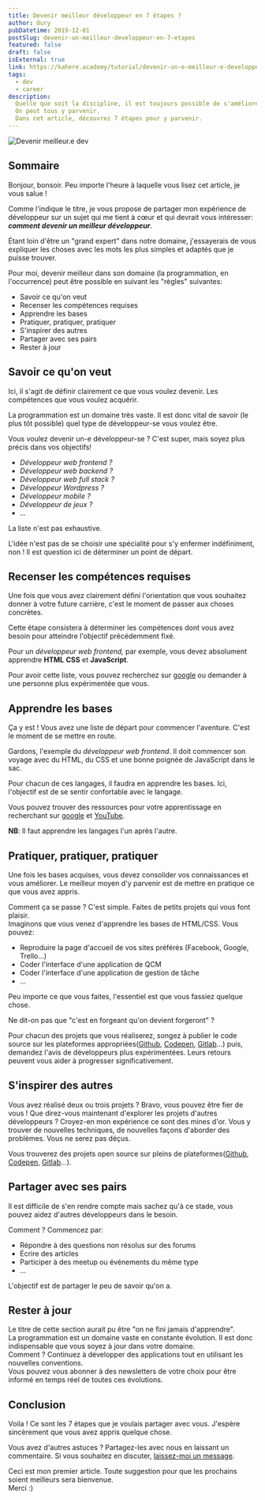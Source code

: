 ```yaml
---
title: Devenir meilleur développeur en 7 étapes ?
author: Oury
pubDatetime: 2019-12-01
postSlug: devenir-un-meilleur-developpeur-en-7-etapes
featured: false
draft: false
isExternal: true
link: https://kahere.academy/tutorial/devenir-un-e-meilleur-e-developpeur-se-en-7-etapes
tags:
  - dev
  - career
description:
  Quelle que soit la discipline, il est toujours possible de s'améliorer. Le métier de développeur ne déroge pas à cette règle.
  On peut tous y parvenir.
  Dans cet article, découvrez 7 étapes pour y parvenir.
---
```


![Devenir meilleur.e dev](/posts/become-a-better-dev.webp)

## Sommaire

Bonjour, bonsoir. Peu importe l'heure à laquelle vous lisez cet article, je vous salue !

Comme l'indique le titre, je vous propose de partager mon expérience de développeur sur un sujet qui me tient à cœur et qui devrait vous intéresser: _**comment devenir un meilleur développeur**_.

Étant loin d'être un "grand expert" dans notre domaine, j'essayerais de vous expliquer les choses avec les mots les plus simples et adaptés que je puisse trouver.

Pour moi, devenir meilleur dans son domaine (la programmation, en l'occurrence) peut être possible en suivant les "règles" suivantes:

- Savoir ce qu'on veut
- Recenser les compétences requises
- Apprendre les bases
- Pratiquer, pratiquer, pratiquer
- S'inspirer des autres
- Partager avec ses pairs
- Rester à jour

## Savoir ce qu'on veut

Ici, il s'agit de définir clairement ce que vous voulez devenir. Les compétences que vous voulez acquérir.

La programmation est un domaine très vaste. Il est donc vital de savoir (le plus tôt possible) quel type de développeur-se vous voulez être.

Vous voulez devenir un-e développeur-se ? C'est super, mais soyez plus précis dans vos objectifs!

- _Développeur web frontend ?_
- _Développeur web backend ?_
- _Développeur web full stack ?_
- _Développeur Wordpress ?_
- _Développeur mobile ?_
- _Développeur de jeux ?_
- _..._

La liste n'est pas exhaustive.

L'idée n'est pas de se choisir une spécialité pour s'y enfermer indéfiniment, non ! Il est question ici de déterminer un point de départ.

## Recenser les compétences requises

Une fois que vous avez clairement défini l'orientation que vous souhaitez donner à votre future carrière, c'est le moment de passer aux choses concrètes.

Cette étape consistera à déterminer les compétences dont vous avez besoin pour atteindre l'objectif précédemment fixé.

Pour un _développeur web frontend,_ par exemple, vous devez absolument apprendre **HTML** **CSS** et **JavaScript**.

Pour avoir cette liste, vous pouvez recherchez sur [google](https://google.com) ou demander à une personne plus expérimentée que vous.

## Apprendre les bases

Ça y est ! Vous avez une liste de départ pour commencer l'aventure. C'est le moment de se mettre en route.

Gardons, l'exemple du _développeur web frontend_. Il doit commencer son voyage avec du HTML, du CSS et une bonne poignée de JavaScript dans le sac.

Pour chacun de ces langages, il faudra en apprendre les bases. Ici, l'objectif est de se sentir confortable avec le langage.

Vous pouvez trouver des ressources pour votre apprentissage en recherchant sur [google](https://google.com) et [YouTube](https://youtube.com).

**NB**: Il faut apprendre les langages l'un après l'autre.

## Pratiquer, pratiquer, pratiquer

Une fois les bases acquises, vous devez consolider vos connaissances et vous améliorer. Le meilleur moyen d'y parvenir est de mettre en pratique ce que vous avez appris.

Comment ça se passe ? C'est simple. Faites de petits projets qui vous font plaisir. <br>
Imaginons que vous venez d'apprendre les bases de HTML/CSS. Vous pouvez:

- Reproduire la page d'accueil de vos sites préférés (Facebook, Google, Trello...)
- Coder l'interface d'une application de QCM
- Coder l'interface d'une application de gestion de tâche
- ...

Peu importe ce que vous faites, l'essentiel est que vous fassiez quelque chose.

Ne dit-on pas que "c'est en forgeant qu'on devient forgeront" ?

Pour chacun des projets que vous réaliserez, songez à publier le code source sur les plateformes appropriées([Github](https://github.com), [Codepen](https://codepen.io), [Gitlab](https://gitlab.com)...) puis, demandez l'avis de développeurs plus expérimentées. Leurs retours peuvent vous aider à progresser significativement.

## S'inspirer des autres

Vous avez réalisé deux ou trois projets ? Bravo, vous pouvez être fier de vous ! Que direz-vous maintenant d'explorer les projets d'autres développeurs ? Croyez-en mon expérience ce sont des mines d'or. Vous y trouver de nouvelles techniques, de nouvelles façons d'aborder des problèmes. Vous ne serez pas déçus.

Vous trouverez des projets open source sur pleins de plateformes([Github](https://github.com), [Codepen](https://codepen.io), [Gitlab](https://gitlab.com)...).

## Partager avec ses pairs

Il est difficile de s'en rendre compte mais sachez qu'à ce stade, vous pouvez aidez d'autres développeurs dans le besoin.

Comment ? Commencez par:

- Répondre à des questions non résolus sur des forums
- Écrire des articles
- Participer à des meetup ou événements du même type
- ...

L'objectif est de partager le peu de savoir qu'on a.

## Rester à jour

Le titre de cette section aurait pu être "on ne fini jamais d'apprendre". <br>
La programmation est un domaine vaste en constante évolution. Il est donc indispensable que vous soyez à jour dans votre domaine.<br>
Comment ? Continuez à développer des applications tout en utilisant les nouvelles conventions.<br>
Vous pouvez vous abonner à des newsletters de votre choix pour être informé en temps réel de toutes ces évolutions.

## Conclusion

Voila ! Ce sont les 7 étapes que je voulais partager avec vous. J'espère sincèrement que vous avez appris quelque chose.

Vous avez d'autres astuces ? Partagez-les avec nous en laissant un commentaire. Si vous souhaitez en discuter, [laissez-moi un message](https://www.oury.dev/get-in-touch).

Ceci est mon premier article. Toute suggestion pour que les prochains soient meilleurs sera bienvenue.<br>
Merci :)
